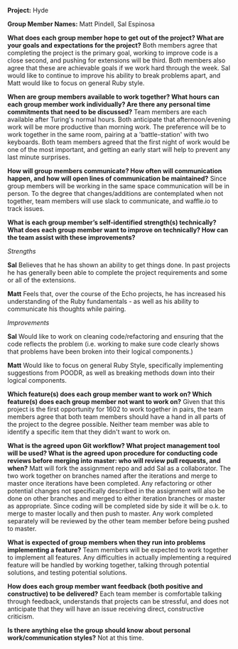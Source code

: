 **Project:** Hyde

**Group Member Names:** Matt Pindell, Sal Espinosa

**What does each group member hope to get out of the project? What are your goals and expectations for the project?**
Both members agree that completing the project is the primary goal, working to improve code is a close second, and pushing for extensions will be third. Both members also agree that these are achievable goals if we work hard through the week.
Sal would like to continue to improve his ability to break problems apart, and Matt would like to focus on general Ruby style.

**When are group members available to work together? What hours can each group member work individually? Are there any personal time commitments that need to be discussed?**
Team members are each available after Turing's normal hours. Both anticipate that afternoon/evening work will be more productive than morning work. The preference will be to work together in the same room, pairing at a 'battle-station' with two keyboards. Both team members agreed that the first night of work would be one of the most important, and getting an early start will help to prevent any last minute surprises.

**How will group members communicate? How often will communication happen, and how will open lines of communication be maintained?**
Since group members will be working in the same space communication will be in person. To the degree that changes/additions are contemplated when not together, team members will use slack to communicate, and waffle.io to track issues.

**What is each group member’s self-identified strength(s) technically? What does each group member want to improve on technically? How can the team assist with these improvements?**

*Strengths*

**Sal** Believes that he has shown an ability to get things done. In past projects he has generally been able to complete the project requirements and some or all of the extensions.

**Matt** Feels that, over the course of the Echo projects, he has  increased his understanding of the Ruby fundamentals - as well as his ability to communicate his thoughts while pairing.

*Improvements*

**Sal** Would like to work on cleaning code/refactoring and ensuring that the code reflects the problem (i.e. working to make sure code clearly shows that problems have been broken into their logical components.)

**Matt** Would like to focus on general Ruby Style, specifically implementing suggestions from POODR, as well as breaking methods down into their logical components.

**Which feature(s) does each group member want to work on? Which feature(s) does each group member not want to work on?**
Given that this project is the first opportunity for 1602 to work together in pairs, the team members agree that both team members should have a hand in all parts of the project to the degree possible. Neither team member was able to identify a specific item that they didn't want to work on.

**What is the agreed upon Git workflow? What project management tool will be used? What is the agreed upon procedure for conducting code reviews before merging into master: who will review pull requests, and when?**
Matt will fork the assignment repo and add Sal as a collaborator. The two work together on branches named after the iterations and merge to master once iterations have been completed. Any refactoring or other potential changes not specifically described in the assignment will also be done on other branches and merged to either iteration branches or master as appropriate. Since coding will be completed side by side it will be o.k. to merge to master locally and then push to master. Any work completed separately will be reviewed by the other team member before being pushed to master.

**What is expected of group members when they run into problems implementing a feature?**
Team members will be expected to work together to implement all features. Any difficulties in actually implementing a required feature will be handled by working together, talking through potential solutions, and testing potential solutions.

**How does each group member want feedback (both positive and constructive) to be delivered?**
Each team member is comfortable talking through feedback, understands that projects can be stressful, and does not anticipate that they will have an issue receiving direct, constructive criticism.

**Is there anything else the group should know about personal work/communication styles?**
Not at this time.

